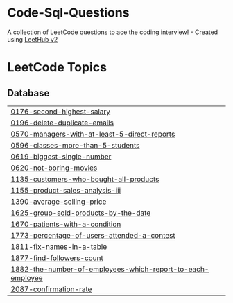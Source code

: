 # Code-Sql-Questions
A collection of LeetCode questions to ace the coding interview! - Created using [LeetHub v2](https://github.com/arunbhardwaj/LeetHub-2.0)

<!---LeetCode Topics Start-->
# LeetCode Topics
## Database
|  |
| ------- |
| [0176-second-highest-salary](https://github.com/RBENJAMINFRANKLIN/Code-Sql-Questions/tree/master/0176-second-highest-salary) |
| [0196-delete-duplicate-emails](https://github.com/RBENJAMINFRANKLIN/Code-Sql-Questions/tree/master/0196-delete-duplicate-emails) |
| [0570-managers-with-at-least-5-direct-reports](https://github.com/RBENJAMINFRANKLIN/Code-Sql-Questions/tree/master/0570-managers-with-at-least-5-direct-reports) |
| [0596-classes-more-than-5-students](https://github.com/RBENJAMINFRANKLIN/Code-Sql-Questions/tree/master/0596-classes-more-than-5-students) |
| [0619-biggest-single-number](https://github.com/RBENJAMINFRANKLIN/Code-Sql-Questions/tree/master/0619-biggest-single-number) |
| [0620-not-boring-movies](https://github.com/RBENJAMINFRANKLIN/Code-Sql-Questions/tree/master/0620-not-boring-movies) |
| [1135-customers-who-bought-all-products](https://github.com/RBENJAMINFRANKLIN/Code-Sql-Questions/tree/master/1135-customers-who-bought-all-products) |
| [1155-product-sales-analysis-iii](https://github.com/RBENJAMINFRANKLIN/Code-Sql-Questions/tree/master/1155-product-sales-analysis-iii) |
| [1390-average-selling-price](https://github.com/RBENJAMINFRANKLIN/Code-Sql-Questions/tree/master/1390-average-selling-price) |
| [1625-group-sold-products-by-the-date](https://github.com/RBENJAMINFRANKLIN/Code-Sql-Questions/tree/master/1625-group-sold-products-by-the-date) |
| [1670-patients-with-a-condition](https://github.com/RBENJAMINFRANKLIN/Code-Sql-Questions/tree/master/1670-patients-with-a-condition) |
| [1773-percentage-of-users-attended-a-contest](https://github.com/RBENJAMINFRANKLIN/Code-Sql-Questions/tree/master/1773-percentage-of-users-attended-a-contest) |
| [1811-fix-names-in-a-table](https://github.com/RBENJAMINFRANKLIN/Code-Sql-Questions/tree/master/1811-fix-names-in-a-table) |
| [1877-find-followers-count](https://github.com/RBENJAMINFRANKLIN/Code-Sql-Questions/tree/master/1877-find-followers-count) |
| [1882-the-number-of-employees-which-report-to-each-employee](https://github.com/RBENJAMINFRANKLIN/Code-Sql-Questions/tree/master/1882-the-number-of-employees-which-report-to-each-employee) |
| [2087-confirmation-rate](https://github.com/RBENJAMINFRANKLIN/Code-Sql-Questions/tree/master/2087-confirmation-rate) |
<!---LeetCode Topics End-->